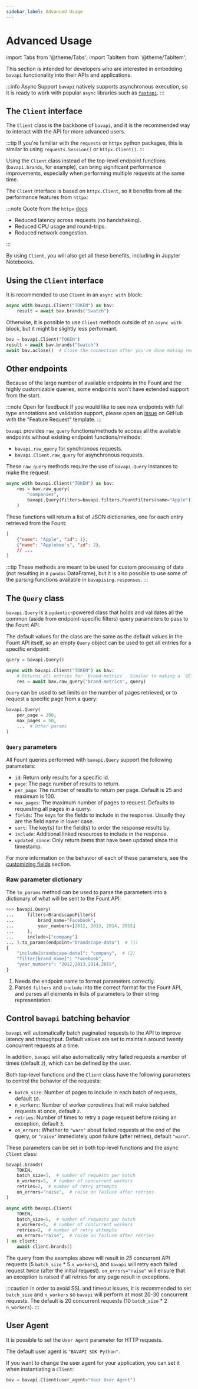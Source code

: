 ```yaml
---
sidebar_label: Advanced Usage
---
```


# Advanced Usage

import Tabs from '@theme/Tabs';
import TabItem from '@theme/TabItem';

This section is intended for developers who are interested in embedding `bavapi` functionality into their APIs and
applications.

:::info Async Support
`bavapi` natively supports asynchronous execution, so it is ready to work with popular `async` libraries such as
[`fastapi`](https://fastapi.tiangolo.com/).
:::

## The `Client` interface

The `Client` class is the backbone of `bavapi`, and it is the recommended way to interact with the API for more
advanced users.

:::tip
If you're familiar with the `requests` or `httpx` python packages, this is similar to using `requests.Session()` or
`httpx.Client()`.
:::

Using the `Client` class instead of the top-level endpoint functions (`bavapi.brands`, for example), can bring
significant performance improvements, especially when performing multiple requests at the same time.

The `Client` interface is based on `httpx.Client`, so it benefits from all the performance features from `httpx`:

:::note Quote from the `httpx` [docs](https://www.python-httpx.org/advanced/)

- Reduced latency across requests (no handshaking).
- Reduced CPU usage and round-trips.
- Reduced network congestion.

:::

By using `Client`, you will also get all these benefits, including in Jupyter Notebooks.

## Using the `Client` interface

It is recommended to use `Client` in an `async with` block:

```py
async with bavapi.Client("TOKEN") as bav:
    result = await bav.brands("Swatch")
```

Otherwise, it is possible to use `Client` methods outside of an `async with` block, but it might be slightly less
performant.

```py
bav = bavapi.Client("TOKEN")
result = await bav.brands("Swatch")
await bav.aclose()  # Close the connection after you're done making requests
```

## Other endpoints

Because of the large number of available endpoints in the Fount and the highly customizable queries, some endpoints
won't have extended support from the start.

:::note Open for feedback
If you would like to see new endpoints with full type annotations and validation support, please open an
[issue](https://github.com/wppbav/bavapi-sdk-python/issues) on GitHub with the "Feature Request" template.
:::

`bavapi` provides `raw_query` functions/methods to access all the available endpoints without existing endpoint
functions/methods:

- `bavapi.raw_query` for synchronous requests.
- `bavapi.Client.raw_query` for asynchronous requests.

These `raw_query` methods require the use of `bavapi.Query` instances to make the request:

```py
async with bavapi.Client("TOKEN") as bav:
    res = bav.raw_query(
        "companies",
        bavapi.Query(filters=bavapi.filters.FountFilters(name="Apple"))
    )
```

These functions will return a list of JSON dictionaries, one for each entry retrieved from the Fount:

```json
[
    {"name": "Apple", "id": 1},
    {"name": "Applebee's", "id": 2},
    // ...
]
```

:::tip
These methods are meant to be used for custom processing of data (not resulting in a `pandas` DataFrame), but it is
also possible to use some of the parsing functions available in `bavapising.responses`.
:::

## The `Query` class

`bavapi.Query` is a `pydantic`-powered class that holds and validates all the common (aside from
endpoint-specific filters) query parameters to pass to the Fount API.

The default values for the class are the same as the default values in the Fount API itself, so an empty `Query`
object can be used to get all entries for a specific endpoint:

```py
query = bavapi.Query()

async with bavapi.Client("TOKEN") as bav:
    # Returns all entries for `brand-metrics`. Similar to making a `GET` request with no parameters.
    res = await bav.raw_query("brand-metrics", query)
```

`Query` can be used to set limits on the number of pages retrieved, or to request a specific page from a query:

```py
bavapi.Query(
    per_page = 200,
    max_pages = 50,
    ...  # Other params
)
```

### `Query` parameters

All Fount queries performed with `bavapi.Query` support the following parameters:

- `id`: Return only results for a specific id.
- `page`: The page number of results to return.
- `per_page`: The number of results to return per page. Default is 25 and maximum is 100.
- `max_pages`: The maximum number of pages to request. Defaults to requesting all pages in a query.
- `fields`: The keys for the fields to include in the response. Usually they are the field name in lower case.
- `sort`: The key(s) for the field(s) to order the response results by.
- `include`: Additional linked resources to include in the response.
- `updated_since`: Only return items that have been updated since this timestamp.

For more information on the behavior of each of these parameters, see the [customizing fields](/customizing/fields)
section.

### Raw parameter dictionary

The `to_params` method can be used to parse the parameters into a dictionary of what will be sent to the Fount API:

```py
>>> bavapi.Query(
...     filters=BrandscapeFilters(
...         brand_name="Facebook",
...         year_numbers=[2012, 2013, 2014, 2015]
...     ),
...     include=["company"]
... ).to_params(endpoint="brandscape-data")  # (1)
{
    "include[brandscape-data]": "company",  # (2)
    "filter[brand_name]": "Facebook",
    "year_numbers": "2012,2013,2014,2015",
}
```

1. Needs the endpoint name to format parameters correctly.
2. Parses `filters` and `include` into the correct format for the Fount API, and parses all elements in lists of
   parameters to their string representation.

## Control `bavapi` batching behavior

`bavapi` will automatically batch paginated requests to the API to improve latency and throughput. Default values are
set to maintain around twenty concurrent requests at a time.

In addition, `bavapi` will also automatically retry failed requests a number of times (default `2`), which can be
defined by the user.

Both top-level functions and the `Client` class have the following parameters to control the behavior of the requests:

- `batch_size`: Number of pages to include in each batch of requests, default `10`.
- `n_workers`: Number of worker coroutines that will make batched requests at once, default `2`.
- `retries`: Number of times to retry a page request before raising an exception, default `3`.
- `on_errors`: Whether to `"warn"` about failed requests at the end of the query, or `"raise"` immediately upon failure
  (after retries), default `"warn"`.

These parameters can be set in both top-level functions and the async `Client` class:

<Tabs>
  <TabItem value="sync" label="Sync" default>

```py
bavapi.brands(
    TOKEN,
    batch_size=5,  # number of requests per batch
    n_workers=5,  # number of concurrent workers
    retries=2,  # number of retry attempts
    on_errors="raise",  # raise on failure after retries
)
```

  </TabItem>
  <TabItem value="async" label="Async">

```py
async with bavapi.Client(
    TOKEN,
    batch_size=5,  # number of requests per batch
    n_workers=5,  # number of concurrent workers
    retries=2,  # number of retry attempts
    on_errors="raise",  # raise on failure after retries
) as client:
    await client.brands()
```

  </TabItem>
</Tabs>

The query from the examples above will result in *25* concurrent API requests (5 `batch_size` * 5 `n_workers`), and
`bavapi` will retry each failed request *twice* (after the initial request). `on_errors="raise"` will ensure that an
exception is raised if all retries for any page result in exceptions.

:::caution
In order to avoid SSL and timeout issues, it is recommended to set `batch_size` and `n_workers` so `bavapi` will
perform at most 20-30 concurrent requests. The default is 20 concurrent requests (10 `batch_size` * 2 `n_workers`).
:::

## User Agent

It is possible to set the `User Agent` parameter for HTTP requests.

The default user agent is `"BAVAPI SDK Python"`.

If you want to change the user agent for your application, you can set it when instantiating a `Client`:

```py
bav = bavapi.Client(user_agent="Your User Agent")
```
